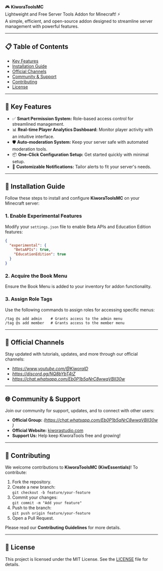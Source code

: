 🎮 **KiworaToolsMC**  
Lightweight and Free Server Tools Addon for Minecraft! ⚡  
A simple, efficient, and open-source addon designed to streamline server management with powerful features.

---

## 📋 Table of Contents

- [Key Features](#key-features)
- [Installation Guide](#installation-guide)
- [Official Channels](#official-channels)
- [Community & Support](#community--support)
- [Contributing](#contributing)
- [License](#license)

---

## 🌟 Key Features

- ✅ **Smart Permission System:** Role-based access control for streamlined management.
- 📊 **Real-time Player Analytics Dashboard:** Monitor player activity with an intuitive interface.
- 🛡️ **Auto-moderation System:** Keep your server safe with automated moderation tools.
- 📦 **One-Click Configuration Setup:** Get started quickly with minimal setup.
- 🔔 **Customizable Notifications:** Tailor alerts to fit your server's needs.

---

## 🚀 Installation Guide

Follow these steps to install and configure **KiworaToolsMC** on your Minecraft server:

### 1. Enable Experimental Features

Modify your `settings.json` file to enable Beta APIs and Education Edition features:

```json
{
  "experimental": {
    "BetaAPIs": true,
    "EducationEdition": true
  }
}
```

### 2. Acquire the Book Menu

Ensure the Book Menu is added to your inventory for addon functionality.

### 3. Assign Role Tags

Use the following commands to assign roles for accessing specific menus:

```
/tag @s add admin    # Grants access to the admin menu
/tag @s add member   # Grants access to the member menu
```

---

## 🎥 Official Channels

Stay updated with tutorials, updates, and more through our official channels:

- *https://www.youtube.com/@KiworaID*
- *https://discord.gg/NQ8bYbT4tZ*
- *https://chat.whatsapp.com/Eb0P1b5qNrC8wwqVBIl30w*

---

## 🌐 Community & Support

Join our community for support, updates, and to connect with other users:

- **Official Group:** *(https://chat.whatsapp.com/Eb0P1b5qNrC8wwqVBIl30w
)*
- **Official Website:** [kiworastudio.com](https://kiworastudio.com)
- **Support Us:** Help keep KiworaTools free and growing!

---

## 🤝 Contributing

We welcome contributions to **KiworaToolsMC (KiwEssentials)**! To contribute:

1. Fork the repository.
2. Create a new branch:  
   `git checkout -b feature/your-feature`
3. Commit your changes:  
   `git commit -m "Add your feature"`
4. Push to the branch:  
   `git push origin feature/your-feature`
5. Open a Pull Request.

Please read our **Contributing Guidelines** for more details.

---

## 📜 License

This project is licensed under the MIT License. See the [LICENSE](LICENSE) file for details.